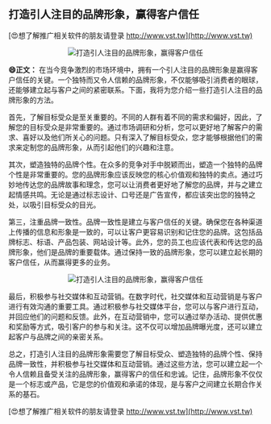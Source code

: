 ## **打造引人注目的品牌形象，赢得客户信任**

[😍想了解推广相关软件的朋友请登录 http://www.vst.tw](http://www.vst.tw)

 <center><img src="https://vst.tw/MP4/tuiguang/png/3.png" alt="打造引人注目的品牌形象，赢得客户信任"></center>

**😄正文：**
在当今竞争激烈的市场环境中，拥有一个引人注目的品牌形象是赢得客户信任的关键。一个独特而又令人信赖的品牌形象，不仅能够吸引消费者的眼球，还能够建立起与客户之间的紧密联系。下面，我将为您介绍一些打造引人注目的品牌形象的方法。

首先，了解目标受众是至关重要的。不同的人群有着不同的需求和偏好，因此，了解您的目标受众是非常重要的。通过市场调研和分析，您可以更好地了解客户的需求、喜好以及他们所关心的问题。只有深入了解目标受众，您才能够根据他们的需求来定制您的品牌形象，从而引起他们的兴趣和注意。

其次，塑造独特的品牌个性。在众多的竞争对手中脱颖而出，塑造一个独特的品牌个性是非常重要的。您的品牌形象应该反映您的核心价值观和独特的卖点。通过巧妙地传达您的品牌故事和理念，您可以让消费者更好地了解您的品牌，并与之建立起情感共鸣。无论是通过标志设计、口号还是广告宣传，都应该突出您的独特之处，以吸引目标受众的目光。

第三，注重品牌一致性。品牌一致性是建立与客户信任的关键。确保您在各种渠道上传播的信息和形象是一致的，可以让客户更容易识别和记住您的品牌。这包括品牌标志、标语、产品包装、网站设计等。此外，您的员工也应该代表和传达您的品牌形象，他们是品牌的重要载体。通过保持一致的品牌形象，您可以建立起长期的客户信任，从而赢得更多的业务。

 <center><img src="https://vst.tw/MP4/tuiguang/png/4.png" alt="打造引人注目的品牌形象，赢得客户信任"></center>

最后，积极参与社交媒体和互动营销。在数字时代，社交媒体和互动营销是与客户进行有效沟通的重要工具。通过积极参与社交媒体平台，您可以与客户进行互动，并回应他们的问题和反馈。此外，在互动营销中，您可以通过举办活动、提供优惠和奖励等方式，吸引客户的参与和关注。这不仅可以增加品牌曝光度，还可以建立起客户与品牌之间的亲密关系。

总之，打造引人注目的品牌形象需要您了解目标受众、塑造独特的品牌个性、保持品牌一致性，并积极参与社交媒体和互动营销。通过这些方法，您可以建立起一个令人信赖且备受关注的品牌形象，赢得客户的信任和忠诚。记住，品牌形象不仅仅是一个标志或产品，它是您的价值观和承诺的体现，是与客户之间建立长期合作关系的基石。

[😍想了解推广相关软件的朋友请登录 http://www.vst.tw](http://www.vst.tw)



